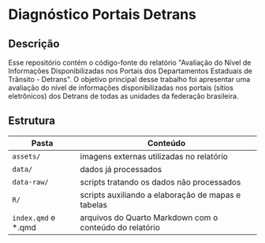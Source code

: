 # Diagnóstico Portais Detrans

## Descrição

Esse repositório contém o código-fonte do relatório "Avaliação do Nível de Informações Disponibilizadas nos Portais dos Departamentos Estaduais de Trânsito - Detrans". O objetivo principal desse trabalho foi apresentar uma avaliação do nível de informações disponibilizadas nos portais (sítios eletrônicos) dos Detrans de todas as unidades da federação brasileira.

## Estrutura

| Pasta | Conteúdo |
| --- | --- |
| `assets/` | imagens externas utilizadas no relatório | 
| `data/` | dados já processados | 
| `data-raw/` | scripts tratando os dados não processados | 
| `R/` | scripts auxiliando a elaboração de mapas e tabelas | 
| `index.qmd` e *.qmd | arquivos do Quarto Markdown com o conteúdo do relatório |